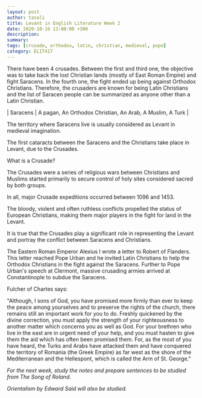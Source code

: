 ```yaml
---
layout: post
author: tasali
title: Levant in English Literature Week 2
date: 2020-10-16 13:00:00 +300
description: 
summary: 
tags: [crusade, orthodox, latin, christian, medieval, pope]
category: ELIT417 
---
```


There have been 4 crusades. Between the first and third one, the objective was to take back the lost Christian lands (mostly of East Roman Empire) and fight Saracens. In the fourth one, the fight ended up being against Orthodox Christians. Therefore, the crusaders are known for being Latin Christians and the list of Saracen people can be summarized as anyone other than a Latin Christian.

| Saracens | A pagan, An Orthodox Christian, An Arab, A Muslim, A Turk |

The territory where Saracens live is usually considered as Levant in medieval imagination.

The first cataracts between the Saracens and the Christians take place in Levant, due to the Crusades.

What is a Crusade?

The Crusades were a series of religious wars between Christians and Muslims started primarily to secure control of holy sites considered sacred by both groups.

In all, major Crusade expeditions occurred between 1096 and 1453.

The bloody, violent and often ruthless conflicts propelled the status of European Christians, making them major players in the fight for land in the Levant.

It is true that the Crusades play a significant role in representing the Levant and portray the conflict between Saracens and Christians.

The Eastern Roman Emperor Alexius I wrote a letter to Robert of Flanders. This letter reached Pope Urban and he invited Latin Christians to help the Orthodox Christians in the fight against the Saracens. Further to Pope Urban's speech at Clermont, massive crusading armies arrived at Constantinople to subdue the Saracens.

Fulcher of Chartes says:

"Although, I sons of God, you have promised more firmly than ever to keep the peace among yourselves and to preserve the rights of the church, there remains still an important work for you to do. Freshly quickened by the divine correction, you must apply the strength of your righteousness to another matter which concerns you as well as God. For your brethren who live in the east are in urgent need of your help, and you must hasten to give them the aid which has often been promised them. For, as the most of you have heard, the Turks and Arabs have attacked them and have conquered the territory of Romania (the Greek Empire) as far west as the shore of the Mediterranean and the Hellespont, which is called the Arm of St. George."

*For the next week, study the notes and prepare sentences to be studied from The Song of Roland.*

*Orientalism by Edward Said will also be studied.*

